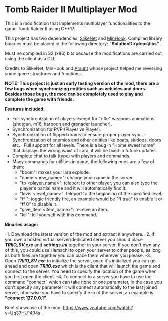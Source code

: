 # Tomb Raider II Multiplayer Mod
 
This is a modification that implements multiplayer functionalities to the game Tomb Raider II using C++17.

This project has two dependencies, [SlikeNet](https://www.slikesoft.com/) and [MinHook](https://github.com/TsudaKageyu/minhook). Compiled library binaries must be placed in the following directory: **"SolutionDir\deps\libs\"** .

Must be compiled in 32 (x86) bits because the modifications are carried out using the client as a DLL.

Credits to SlikeNet, MinHook and [Arsunt](https://github.com/Arsunt/TR2Main) whose project helped me reversing some game structures and functions.

**NOTE: This project is just an early testing version of the mod, there are a few bugs when synchronizing entities such as vehicles and doors. Besides those bugs, the mod can be completely used to play and complete the game with friends.**

**Features included:**

- Full synchronization of players except for "rifle" weapons animations (shotgun, m16, harpoon and grenader launcher).
- Synchronization for PVP (Player vs Player).
- Synchronization of flipped rooms to ensure proper player sync.
· Synchronization of enemies and other entities like boats, skidoos, doors etc.
· Full support for all levels. There is a bug in "Home sweet home" that displays the wrong waist of Lara, it will be fixed in future updates.
- Complete chat to talk (type) with players and commands.
- Many commands for utilities in game, the following ones are a few of them:
    - "boom": makes your lara explode.
    - "name <new_name>": change your name in the server.
    - "tp <player_name>": teleport to other player, you can also type the player's partial name and it will automatically find it.
    - "level <level_name>": teleport to the beginning of the specified level.
    - "ff <state>": toggle friendly fire, an example would be "ff true" to enable it or "ff 0" to disable it.
    - "give_item <item_name>": receive an item.
    - "kill": kill yourself with this command.

**Binaries usage:**

-1. Download the latest version of the mod and extract it anywhere.
-2. If you own a hosted virtual server/dedicated server you should place **_TRIIO_SV.exe_** and **_settings.ini_** together in your server. If you don't own any of this, you could use Hamachi to open your server to other people, as long as both files are together you can place them wherever you please.
-3. Open **_TRIIO_SV.exe_** to initialize the server, once it's initialized you can go ahead and open **_TRIIO.exe_** which is the client that will launch the game and connect to the server. You need to specify the location of the game when you first open the client.
-4. To connect to a server you have to use the command "connect" which can take none or one parameter, in the case you don't specify any parameter it will connect automatically to the last joined server, otherwise you have to specify the ip of the server, an example is **"connect 127.0.0.1"**.

Brief showcase of the mod: https://www.youtube.com/watch?v=Uq37HU1494s
